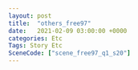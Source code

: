 ```yaml
---
layout: post
title:  "others_free97"
date:   2021-02-09 03:00:00 +0000
categories: Etc
Tags: Story Etc
SceneCode: ["scene_free97_q1_s20"]
---
```

